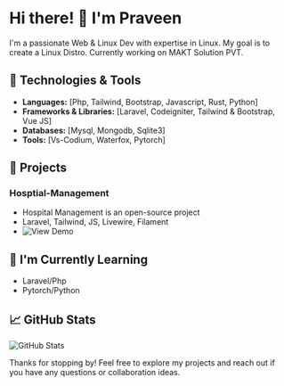 # Hi there! 👋 I'm Praveen

I'm a passionate Web & Linux Dev with expertise in Linux. My goal is to create a Linux Distro. Currently working on MAKT Solution PVT.

## 🔧 Technologies & Tools

- **Languages:** [Php, Tailwind, Bootstrap, Javascript, Rust, Python]
- **Frameworks & Libraries:** [Laravel, Codeigniter, Tailwind & Bootstrap, Vue JS]
- **Databases:** [Mysql, Mongodb, Sqlite3]
- **Tools:** [Vs-Codium, Waterfox, Pytorch]

## 🚀 Projects

### Hosptial-Management
- Hospital Management is an open-source project
- Laravel, Tailwind, JS, Livewire, Filament
- ![View Demo](https://github.com/ELG-Foundation/Hospital-Management)

## 🌱 I'm Currently Learning

- Laravel/Php
- Pytorch/Python


## 📈 GitHub Stats

![GitHub Stats](https://github-readme-stats.vercel.app/api?username=end3r-man&show_icons=true&theme=radical)

Thanks for stopping by! Feel free to explore my projects and reach out if you have any questions or collaboration ideas.
